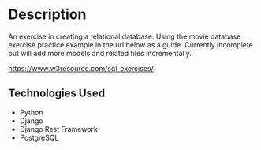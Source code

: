 # Description
An exercise in creating a relational database.  Using the movie database exercise practice example in the url below as a guide.  Currently incomplete but will add more models and related files incrementally.

https://www.w3resource.com/sql-exercises/

## Technologies Used
- Python
- Django
- Django Rest Framework
- PostgreSQL